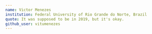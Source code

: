 ```yaml
---
name: Victor Menezes
institution: Federal University of Rio Grande do Norte, Brazil
quote: It was supposed to be in 2019, but it's okay.
github_user: vitumenezes
---
```

